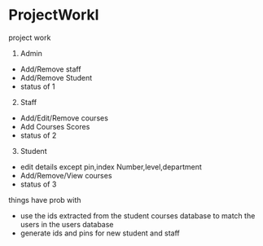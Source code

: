 # ProjectWorkl
project work

1) Admin
 - Add/Remove staff
 - Add/Remove Student 
 - status of 1


2) Staff 
 - Add/Edit/Remove courses
 - Add Courses Scores
 - status of 2


3) Student
 - edit details except pin,index Number,level,department
 - Add/Remove/View courses
 - status of 3

things have prob with 
 - use the ids extracted from the student courses database to match the users in the users database
 - generate ids and pins for new student and staff


